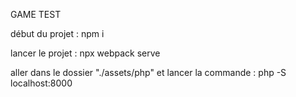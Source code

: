 GAME TEST

début du projet :
npm i

lancer le projet :
npx webpack serve

aller dans le dossier "./assets/php"
et lancer la commande :
php -S localhost:8000
